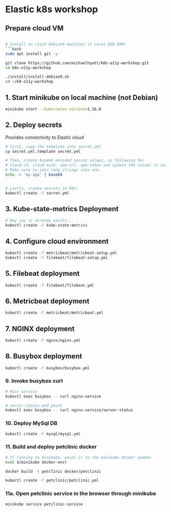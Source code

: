 # Elastic k8s workshop

## Prepare cloud VM
```bash

# Install on cloud Debian9 machines (2 cores 8GB RAM)
```bash
sudo apt install git -y

git clone https://github.com/michaelhyatt/k8s-o11y-workshop.git
cd k8s-o11y-workshop

./install/install-debian9.sh
cd ~/k8-o11y-workshop

```

## 1. Start minikube on local machine (not Debian)
```bash
minikube start --kubernetes-version=1.16.0
```

## 2. Deploy secrets
Provides connectivity to Elastic cloud
```bash
# First, copy the template into secret.yml
cp secret.yml.template secret.yml

# Then, create base64 encoded secret values, as following for
# cloud-id, cloud-auth, apm-url, apm-token and update the values in secret.yml
# Make sure to join long strings into one.
echo -n 'my-app' | base64


# Lastly, create secrets in K8s:
kubectl create -f secret.yml
```

## 3. Kube-state-metrics Deployment
```bash
# May say it already exists...
kubectl create -f kube-state-metrics
```

## 4. Configure cloud environment
```bash
kubectl create -f metricbeat/metricbeat-setup.yml
kubectl create -f filebeat/filebeat-setup.yml
```

## 5. Filebeat deployment
```bash
kubectl create -f filebeat/filebeat.yml
```

## 6. Metricbeat deployment
```bash
kubectl create -f metricbeat/metricbeat.yml
```

## 7. NGINX deployment
```bash
kubectl create -f nginx/nginx.yml
```

## 8. Busybox deployment
```bash
kubectl create -f busybox/busybox.yml
```

### 9. Invoke busybox curl
```bash
# Main service
kubectl exec busybox -- curl nginx-service

# server-status end point
kubectl exec busybox -- curl nginx-service/server-status
```

### 10. Deploy MySql DB
```bash
kubectl create -f mysql/mysql.yml
```

### 11. Build  and deploy petclinic docker
```bash
# If running on minikube, point it to the minikube docker daemon
eval $(minikube docker-env)

docker build -t petclinic docker/petclinic

kubectl create -f petclinic/petclinic.yml
```

### 11a. Open petclinic service in the browser through minikube
```bash
minikube service petclinic-service
```
